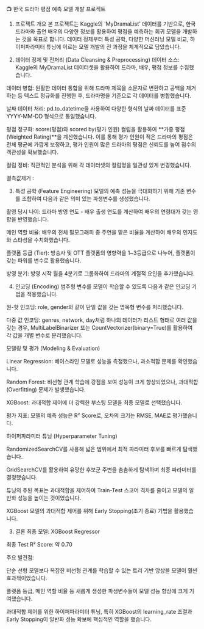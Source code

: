 📺 한국 드라마 평점 예측 모델 개발 프로젝트
1. 프로젝트 개요
  본 프로젝트는 Kaggle의 'MyDramaList' 데이터를 기반으로, 한국 드라마와 출연 배우의 다양한 정보를 활용하여 평점을 예측하는 회귀 모델을 개발하는 것을 목표로 합니다. 데이터 정제부터 특성 공학, 다양한 머신러닝 모델 비교, 하이퍼파라미터 튜닝에 이르는 모델 개발의 전 과정을 체계적으로 담았습니다.

2. 데이터 정제 및 전처리 (Data Cleansing & Preprocessing)
  데이터 소스: Kaggle의 MyDramaList 데이터셋을 활용하여 드라마, 배우, 평점 정보를 수집했습니다.
  
  데이터 병합: 원활한 데이터 통합을 위해 드라마 제목을 소문자로 변환하고 공백을 제거하는 등 텍스트 정규화를 진행한 후, 드라마명을 기준으로 각 데이터를 병합했습니다.
  
  날짜 데이터 처리: pd.to_datetime을 사용하여 다양한 형식의 날짜 데이터를 표준 YYYY-MM-DD 형식으로 통일했습니다.
  
  평점 정규화: score(평점)와 scored by(평가 인원) 컬럼을 활용하여 **가중 평점(Weighted Rating)**을 계산했습니다. 이를 통해 평가 인원이 적은 드라마의 평점은 전체 평균에 가깝게 보정하고, 평가 인원이 많은 드라마의 평점은 신뢰도를 높여 점수의 객관성을 확보했습니다.
  
  컬럼 정비: 직관적인 분석을 위해 각 데이터셋의 컬럼명을 일관성 있게 변경했습니다.

  결측값제거 : 

3. 특성 공학 (Feature Engineering)
  모델의 예측 성능을 극대화하기 위해 기존 변수를 조합하여 다음과 같은 의미 있는 파생변수를 생성했습니다.
  
  촬영 당시 나이: 드라마 방영 연도 - 배우 출생 연도를 계산하여 배우의 연령대가 갖는 영향을 반영했습니다.
  
  메인 역할 비율: 배우의 전체 필모그래피 중 주연을 맡은 비율을 계산하여 배우의 인지도와 스타성을 수치화했습니다.
  
  플랫폼 등급 (Tier): 방송사 및 OTT 플랫폼의 영향력을 1~3등급으로 나누어, 플랫폼이 갖는 파워를 변수로 활용했습니다.
  
  방영 분기: 방영 시작 월을 4분기로 그룹화하여 드라마의 계절적 요인을 추가했습니다.

4. 인코딩 (Encoding)
  범주형 변수를 모델이 학습할 수 있도록 다음과 같은 인코딩 기법을 적용했습니다.
  
  원-핫 인코딩: role, gender와 같이 단일 값을 갖는 명목형 변수를 처리했습니다.
  
  다중 값 인코딩: genres, network, day처럼 하나의 데이터가 리스트 형태로 여러 값을 갖는 경우, MultiLabelBinarizer 또는 CountVectorizer(binary=True)를 활용하여 각 값을 개별 변수로 분리했습니다.

모델링 및 평가 (Modeling & Evaluation)

Linear Regression: 베이스라인 모델로 성능을 측정했으나, 과소적합 문제를 확인했습니다.

Random Forest: 비선형 관계 학습에 강점을 보여 성능이 크게 향상되었으나, 과대적합(Overfitting) 문제가 발생했습니다.

XGBoost: 과대적합 제어에 더 강력한 부스팅 모델을 최종 모델로 선택했습니다.

평가 지표: 모델의 예측 성능은 R² Score로, 오차의 크기는 RMSE, MAE로 평가했습니다.

하이퍼파라미터 튜닝 (Hyperparameter Tuning)

RandomizedSearchCV를 사용해 넓은 범위에서 최적 파라미터 후보를 빠르게 탐색했습니다.

GridSearchCV를 활용하여 유망한 후보군 주변을 촘촘하게 탐색하며 최종 파라미터를 결정했습니다.

튜닝의 주된 목표는 과대적합을 제어하여 Train-Test 스코어 격차를 줄이고 모델의 일반화 성능을 높이는 것이었습니다.

XGBoost 모델의 과대적합 제어를 위해 Early Stopping(조기 종료) 기법을 활용했습니다.

3. 결론
최종 모델: XGBoost Regressor

최종 Test R² Score: 약 0.70

주요 발견점:

단순 선형 모델보다 복잡한 비선형 관계를 학습할 수 있는 트리 기반 앙상블 모델이 훨씬 효과적이었습니다.

플랫폼 등급, 메인 역할 비율 등 새롭게 생성한 파생변수들이 모델 성능 향상에 크게 기여했습니다.

과대적합 제어를 위한 하이퍼파라미터 튜닝, 특히 XGBoost의 learning_rate 조절과 Early Stopping이 일반화 성능 확보에 핵심적인 역할을 했습니다.
